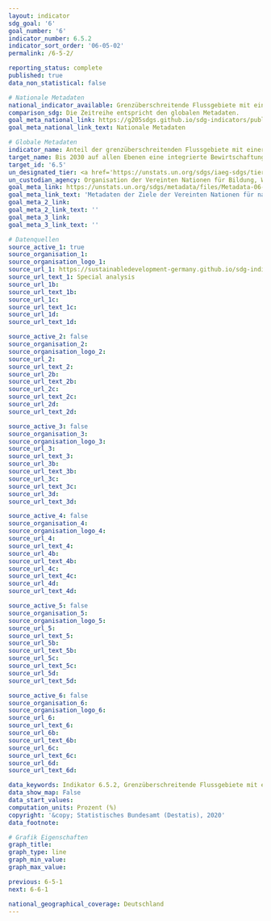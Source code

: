 ```yaml
---
layout: indicator
sdg_goal: '6'
goal_number: '6'
indicator_number: 6.5.2
indicator_sort_order: '06-05-02'
permalink: /6-5-2/

reporting_status: complete
published: true
data_non_statistical: false

# Nationale Metadaten
national_indicator_available: Grenzüberschreitende Flussgebiete mit einer internationalen Wasserkooperation
comparison_sdg: Die Zeitreihe entspricht den globalen Metadaten.
goal_meta_national_link: https://g205sdgs.github.io/sdg-indicators/public/MetaDe/6.5.2.pdf
goal_meta_national_link_text: Nationale Metadaten

# Globale Metadaten
indicator_name: Anteil der grenzüberschreitenden Flussgebiete mit einer operativen Vereinbarung zur Wasserkooperation
target_name: Bis 2030 auf allen Ebenen eine integrierte Bewirtschaftung der Wasserressourcen umsetzen, gegebenenfalls auch mittels grenzüberschreitender Zusammenarbeit
target_id: '6.5'
un_designated_tier: <a href='https://unstats.un.org/sdgs/iaeg-sdgs/tier-classification/' title='Klicken Sie hier um weitere Informationen zur UN-Tier-Klassifikation zu erhalten.'>Tier I</a>
un_custodian_agency: Organisation der Vereinten Nationen für Bildung, Wissenschaft und Kultur - Statistische Behörde (UNESCO-UIS)/Wirtschaftskommission für Europa der Vereinten Nationen (UNECE)
goal_meta_link: https://unstats.un.org/sdgs/metadata/files/Metadata-06-05-02.pdf
goal_meta_link_text: 'Metadaten der Ziele der Vereinten Nationen für nachhaltige Entwicklung'
goal_meta_2_link: 
goal_meta_2_link_text: ''
goal_meta_3_link: 
goal_meta_3_link_text: ''

# Datenquellen
source_active_1: true
source_organisation_1: 
source_organisation_logo_1: 
source_url_1: https://sustainabledevelopment-germany.github.io/sdg-indicators/6-5-2/
source_url_text_1: Special analysis
source_url_1b: 
source_url_text_1b: 
source_url_1c: 
source_url_text_1c: 
source_url_1d: 
source_url_text_1d: 

source_active_2: false
source_organisation_2: 
source_organisation_logo_2: 
source_url_2: 
source_url_text_2: 
source_url_2b: 
source_url_text_2b: 
source_url_2c: 
source_url_text_2c: 
source_url_2d: 
source_url_text_2d: 

source_active_3: false
source_organisation_3: 
source_organisation_logo_3: 
source_url_3: 
source_url_text_3: 
source_url_3b: 
source_url_text_3b: 
source_url_3c: 
source_url_text_3c: 
source_url_3d: 
source_url_text_3d: 

source_active_4: false
source_organisation_4: 
source_organisation_logo_4: 
source_url_4: 
source_url_text_4: 
source_url_4b: 
source_url_text_4b: 
source_url_4c: 
source_url_text_4c: 
source_url_4d: 
source_url_text_4d: 

source_active_5: false
source_organisation_5: 
source_organisation_logo_5: 
source_url_5: 
source_url_text_5: 
source_url_5b: 
source_url_text_5b: 
source_url_5c: 
source_url_text_5c: 
source_url_5d: 
source_url_text_5d: 

source_active_6: false
source_organisation_6: 
source_organisation_logo_6: 
source_url_6: 
source_url_text_6: 
source_url_6b: 
source_url_text_6b: 
source_url_6c: 
source_url_text_6c: 
source_url_6d: 
source_url_text_6d: 

data_keywords: Indikator 6.5.2, Grenzüberschreitende Flussgebiete mit einer internationalen Wasserkooperation, Organisation der Vereinten Nationen für Bildung, Wissenschaft und Kultur - Statistische Behörde (UNESCO-UIS), Wirtschaftskommission für Europa der Vereinten Nationen (UNECE)
data_show_map: False
data_start_values: 
computation_units: Prozent (%)
copyright: '&copy; Statistisches Bundesamt (Destatis), 2020'
data_footnote: 

# Grafik Eigenschaften
graph_title: 
graph_type: line
graph_min_value: 
graph_max_value: 

previous: 6-5-1
next: 6-6-1

national_geographical_coverage: Deutschland
---
```


